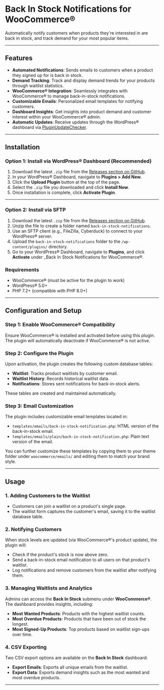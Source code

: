 # Back In Stock Notifications for WooCommerce®

Automatically notify customers when products they're interested in are back in stock, and track demand for your most popular items.

* * *

## Features

- **Automated Notifications**: Sends emails to customers when a product they signed up for is back in stock.
- **Demand Tracking**: Track and display demand trends for your products through waitlist statistics.
- **WooCommerce® Integration**: Seamlessly integrates with WooCommerce® to manage back-in-stock notifications.
- **Customizable Emails**: Personalized email templates for notifying customers.
- **Dashboard Insights**: Get insights into product demand and customer interest within your WooCommerce® admin.
- **Automatic Updates**: Receive updates through the WordPress® dashboard via [PluginUpdateChecker](https://github.com/YahnisElsts/plugin-update-checker).
* * *

## Installation

### Option 1: Install via WordPress® Dashboard (Recommended)

1. Download the latest `.zip` file from the [Releases section on GitHub](https://github.com/robertdevore/back-in-stock-notifications/releases).
2. In your WordPress® Dashboard, navigate to **Plugins > Add New**.
3. Click the **Upload Plugin** button at the top of the page.
4. Select the `.zip` file you downloaded and click **Install Now**.
5. Once installation is complete, click **Activate Plugin**.

* * *

### Option 2: Install via SFTP

1. Download the latest `.zip` file from the [Releases section on GitHub](https://github.com/robertdevore/back-in-stock-notifications/releases).
2. Unzip the file to create a folder named `back-in-stock-notifications`.
3. Use an SFTP client (e.g., FileZilla, Cyberduck) to connect to your WordPress® server.
4. Upload the `back-in-stock-notifications` folder to the `/wp-content/plugins/` directory.
5. Go to your WordPress® Dashboard, navigate to **Plugins**, and click **Activate** under _Back In Stock Notifications for WooCommerce®.

### Requirements

- WooCommerce® (must be active for the plugin to work)
- WordPress® 5.0+
- PHP 7.2+ (compatible with PHP 8.0+)
* * *

## Configuration and Setup

### Step 1: Enable WooCommerce® Compatibility

Ensure WooCommerce® is installed and activated before using this plugin. The plugin will automatically deactivate if WooCommerce® is not active.

### Step 2: Configure the Plugin

Upon activation, the plugin creates the following custom database tables:

- **Waitlist**: Tracks product waitlists by customer email.
- **Waitlist History**: Records historical waitlist data.
- **Notifications**: Stores sent notifications for back-in-stock alerts.

These tables are created and maintained automatically.

### Step 3: Email Customization

The plugin includes customizable email templates located in:

- `templates/emails/back-in-stock-notification.php`: HTML version of the back-in-stock email.
- `templates/emails/plain/back-in-stock-notification.php`: Plain text version of the email.

You can further customize these templates by copying them to your theme folder under `woocommerce/emails/` and editing them to match your brand style.

* * *

## Usage

### 1. Adding Customers to the Waitlist

- Customers can join a waitlist on a product's single page.
- The waitlist form captures the customer's email, saving it to the waitlist database table.

### 2. Notifying Customers

When stock levels are updated (via WooCommerce®'s product update), the plugin will:

- Check if the product's stock is now above zero.
- Send a back-in-stock email notification to all users on that product's waitlist.
- Log notifications and remove customers from the waitlist after notifying them.

### 3. Managing Waitlists and Analytics

Admins can access the **Back In Stock** submenu under **WooCommerce®**. The dashboard provides insights, including:
- **Most Wanted Products**: Products with the highest waitlist counts.
- **Most Overdue Products**: Products that have been out of stock the longest.
- **Most Signed-Up Products**: Top products based on waitlist sign-ups over time.

### 4. CSV Exporting

Two CSV export options are available on the **Back In Stock** dashboard:
- **Export Emails**: Exports all unique emails from the waitlist.
- **Export Data**: Exports demand insights such as the most wanted and most overdue products.
* * *
